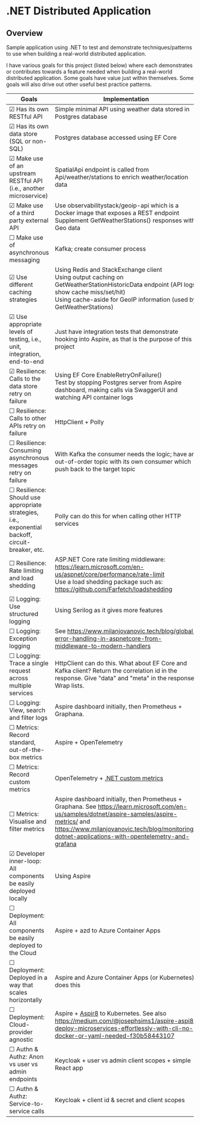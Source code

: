 # .NET Distributed Application

## Overview
Sample application using .NET to test and demonstrate techniques/patterns to use when building a real-world distributed application.

I have various goals for this project (listed below) where each demonstrates or contributes towards a feature needed when building a real-world distributed application.
Some goals have value just within themselves. Some goals will also drive out other useful best practice patterns.

<!-- Use &#x2610; for unticked, &#x2611; for ticked --> 

| Goals                                                                                                     | Implementation                                                                                                                                                                                                                                     |
|-----------------------------------------------------------------------------------------------------------|----------------------------------------------------------------------------------------------------------------------------------------------------------------------------------------------------------------------------------------------------|
| &#x2611; Has its own RESTful API                                                                          | Simple minimal API using weather data stored in Postgres database                                                                                                                                                                                  |
| &#x2611; Has its own data store (SQL or non-SQL)                                                          | Postgres database accessed using EF Core                                                                                                                                                                                                           |
| &#x2611; Make use of an upstream RESTful API (i.e., another microservice)                                 | SpatialApi endpoint is called from Api/weather/stations to enrich weather/location data                                                                                                                                                            |
| &#x2611; Make use of a third party external API                                                           | Use observabilitystack/geoip-api which is a Docker image that exposes a REST endpoint<br/> Supplement GetWeatherStations() responses with Geo data                                                                                                 |
| &#x2610; Make use of asynchronous messaging                                                               | Kafka; create consumer process                                                                                                                                                                                                                     |
| &#x2611; Use different caching strategies                                                                 | Using Redis and StackExchange client<br/>Using output caching on GetWeatherStationHistoricData endpoint (API logs show cache miss/set/hit)<br/>Using cache-aside for GeoIP information (used by GetWeatherStations)                                |
| &#x2611; Use appropriate levels of testing, i.e., unit, integration, end-to-end                           | Just have integration tests that demonstrate hooking into Aspire, as that is the purpose of this project                                                                                                                                           |
| &#x2611; Resilience: Calls to the data store retry on failure                                             | Using EF Core EnableRetryOnFailure()<br/>Test by stopping Postgres server from Aspire dashboard, making calls via SwaggerUI and watching API container logs                                                                                        |
| &#x2610; Resilience: Calls to other APIs retry on failure                                                 | HttpClient + Polly                                                                                                                                                                                                                                 |
| &#x2610; Resilience: Consuming asynchronous messages retry on failure                                     | With Kafka the consumer needs the logic; have an out-of-order topic with its own consumer which push back to the target topic                                                                                                                      |
| &#x2610; Resilience: Should use appropriate strategies,  i.e., exponential backoff, circuit-breaker, etc. | Polly can do this for when calling other HTTP services                                                                                                                                                                                             |
| &#x2610; Resilience: Rate limiting and load shedding                                                      | ASP.NET Core rate limiting middleware: https://learn.microsoft.com/en-us/aspnet/core/performance/rate-limit <br/>Use a load shedding package such as: https://github.com/Farfetch/loadshedding                                                     |
| &#x2611; Logging: Use structured logging                                                                  | Using Serilog as it gives more features                                                                                                                                                                                                            |
| &#x2610; Logging: Exception logging                                                                       | See https://www.milanjovanovic.tech/blog/global-error-handling-in-aspnetcore-from-middleware-to-modern-handlers                                                                                                                                    |
| &#x2610; Logging: Trace a single request across multiple services                                         | HttpClient can do this. What about EF Core and Kafka client? Return the correlation id in the response. Give "data" and "meta" in the response. Wrap lists.                                                                                        |
| &#x2610; Logging: View, search and filter logs                                                            | Aspire dashboard initially, then Prometheus + Graphana.                                                                                                                                                                                            |
| &#x2610; Metrics: Record standard, out-of-the-box metrics                                                 | Aspire + OpenTelemetry                                                                                                                                                                                                                             |
| &#x2610; Metrics: Record custom metrics                                                                   | OpenTelemetry + [.NET custom metrics](https://opentelemetry.io/docs/zero-code/dotnet/custom/)                                                                                                                                                      |
| &#x2610; Metrics: Visualise and filter metrics                                                            | Aspire dashboard initially, then Prometheus + Graphana. See https://learn.microsoft.com/en-us/samples/dotnet/aspire-samples/aspire-metrics/ and https://www.milanjovanovic.tech/blog/monitoring-dotnet-applications-with-opentelemetry-and-grafana |
| &#x2611; Developer inner-loop: All components be easily deployed locally                                  | Using Aspire                                                                                                                                                                                                                                       |
| &#x2610; Deployment: All components be easily deployed to the Cloud                                       | Aspire + azd to Azure Container Apps                                                                                                                                                                                                               |
| &#x2610; Deployment: Deployed in a way that scales horizontally                                           | Aspire and Azure Container Apps (or Kubernetes) does this                                                                                                                                                                                          |
| &#x2610; Deployment: Cloud-provider agnostic                                                              | Aspire + [Aspir8](https://prom3theu5.github.io/aspirational-manifests/getting-started.html) to Kubernetes. See also https://medium.com/@josephsims1/aspire-aspi8-deploy-microservices-effortlessly-with-cli-no-docker-or-yaml-needed-f30b58443107  |
| &#x2610; Authn & Authz: Anon vs user vs admin endpoints                                                   | Keycloak + user vs admin client scopes + simple React app                                                                                                                                                                                          |
| &#x2610; Authn & Authz: Service-to-service calls                                                          | Keycloak + client id & secret and client scopes                                                                                                                                                                                                    |
